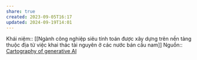 ```yaml
---
share: true
created: 2023-09-05T16:17
updated: 2024-09-19T14:01
---
```

Khái niệm:: 
[[Ngành công nghiệp siêu tính toán được xây dựng trên nền tảng thuộc địa từ việc khai thác tài nguyên ở các nước bán cầu nam]]
Nguồn:: [Cartography of generative AI](https://cartography-of-generative-ai.net/)